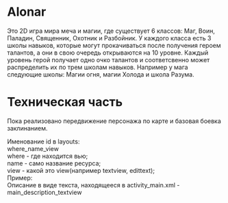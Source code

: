 # Alonar

Это 2D игра мира меча и магии, где существует 6 классов: Маг, Воин, Паладин, Священник, Охотник и Разбойник. У каждого класса есть 3 школы навыков, которые могут прокачиваться после получения героем талантов, а они в свою очередь открываются на 10 уровне. Каждый уровень герой получает одно очко талантов и соответсвенно может распределить их по трем школам навыков. Например у мага следующие школы: Магии огня, магии Холода и школа Разума.

# Техническая часть
Пока реализовано передвижение персонажа по карте и базовая боевка заклинанием.

Именование id в layouts:  
where_name_view  
where - где находится вью;  
name - само название ресурса;  
view - какой это view(например textview, edittext);  
Пример:  
Описание в виде текста, находящееся в activity_main.xml - main_description_textview  
